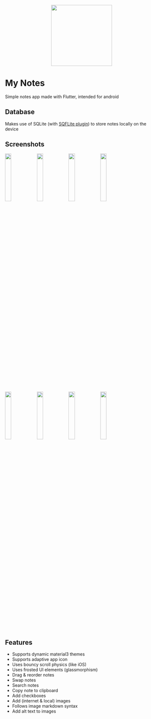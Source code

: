 <p align='center'>
<img src='https://github.com/r280822a/my_notes/assets/137796180/24ea4ff8-cec6-4e00-8510-b1a8f62a6569' width='200'>
</p>

# My Notes
Simple notes app made with Flutter, intended for android

## Database
Makes use of SQLite (with [SQFLite plugin](https://pub.dev/packages/sqflite)) to store notes locally on the device

## Screenshots

<img width=20% src='https://github.com/r280822a/my_notes/assets/137796180/e3b0ec42-822b-4519-99ea-ee9ebe318e81'>
<img width=20% src='https://github.com/r280822a/my_notes/assets/137796180/156653c8-3948-4bf5-964f-1130d534d37e'>
<img width=20% src='https://github.com/r280822a/my_notes/assets/137796180/68f1ba1b-ef4c-4ad0-bc0d-e38f93d8d5dc'>
<img width=20% src='https://github.com/r280822a/my_notes/assets/137796180/e3bfd036-4f16-4aad-b8e7-953ecc3dcf2f'>
<img width=20% src='https://github.com/r280822a/my_notes/assets/137796180/4edf78ea-39f4-450c-b5a3-4f6dbdeca701'>
<img width=20% src='https://github.com/r280822a/my_notes/assets/137796180/ebe617f4-7323-485e-908e-3391c4fcf9cf'>
<img width=20% src='https://github.com/r280822a/my_notes/assets/137796180/0ba14ecd-5af4-4d4a-bf1a-9910bde47b1e'>
<img width=20% src='https://github.com/r280822a/my_notes/assets/137796180/0bc5dafa-ec07-496d-8c2d-76d5364db9b3'>

## Features
- Supports dynamic material3 themes
- Supports adaptive app icon
- Uses bouncy scroll physics (like iOS)
- Uses frosted UI elements (glassmorphism)
- Drag & reorder notes
- Swap notes
- Search notes
- Copy note to clipboard
- Add checkboxes
- Add (internet & local) images
- Follows image markdown syntax
- Add alt text to images
